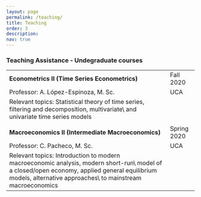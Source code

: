 ```yaml
---
layout: page
permalink: /teaching/
title: Teaching
order: 3
description: 
nav: true
---
```


### Teaching Assistance - Undegraduate courses

|                                                                                                                                                                                                          |             |
|----------------------------------------------------------------------------------------------------------------------------------------------------------------------------------------------------------|-------------|
| **Econometrics II (Time Series Econometrics)**                                                                                                                                                           |  Fall 2020  |
| Professor: A. López-Espinoza, M. Sc.                                                                                                                                                                     |     UCA     |
| Relevant topics: Statistical theory of time series, filtering and decomposition, multivariate\ and univariate time series models                                                                          |             |
|                                                                                                                                                                                                          |             |
| **Macroeconomics II (Intermediate Macroeconomics)**                                                                                                                                                      | Spring 2020 |
| Professor: C. Pacheco, M. Sc.                                                                                                                                                                            |     UCA     |
| Relevant topics: Introduction to modern macroeconomic analysis, modern short-run\ model of a closed/open economy, applied general equilibrium models, alternative approaches\ to mainstream macroeconomics |             |
